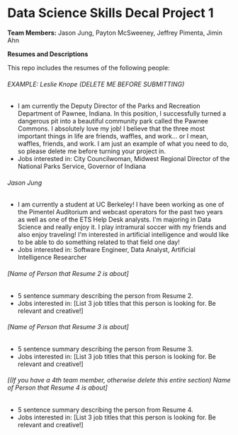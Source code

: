 # Data Science Skills Decal Project 1

**Team Members:** Jason Jung, Payton McSweeney, Jeffrey Pimenta, Jimin Ahn  

**Resumes and Descriptions**  

This repo includes the resumes of the following people:

###### EXAMPLE: Leslie Knope (DELETE ME BEFORE SUBMITTING)
* I am currently the Deputy Director of the Parks and Recreation Department of Pawnee, Indiana. In this position, I successfully turned a dangerous pit into a beautiful community park called the Pawnee Commons. I absolutely love my job! I believe that the three most important things in life are friends, waffles, and work... or I mean, waffles, friends, and work. I am just an example of what you need to do, so please delete me before turning your project in.
* Jobs interested in: City Councilwoman, Midwest Regional Director of the National Parks Service, Governor of Indiana

###### Jason Jung
* I am currently a student at UC Berkeley! I have been working as one of the Pimentel Auditorium and webcast operators for the past two years as well as one of the ETS Help Desk analysts. I'm majoring in Data Science and really enjoy it. I play intramural soccer with my friends and also enjoy traveling! I'm interested in artificial intelligence and would like to be able to do something related to that field one day!
* Jobs interested in: Software Engineer, Data Analyst, Artificial Intelligence Researcher

###### [Name of Person that Resume 2 is about]
* 5 sentence summary describing the person from Resume 2.
* Jobs interested in: [List 3 job titles that this person is looking for. Be relevant and creative!]

###### [Name of Person that Resume 3 is about]
* 5 sentence summary describing the person from Resume 3.
* Jobs interested in: [List 3 job titles that this person is looking for. Be relevant and creative!]

###### [(If you have a 4th team member, otherwise delete this entire section) Name of Person that Resume 4 is about]
* 5 sentence summary describing the person from Resume 4.
* Jobs interested in: [List 3 job titles that this person is looking for. Be relevant and creative!]
